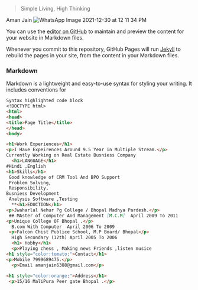 >  Simple Living, High Thinking 

Aman Jain
![WhatsApp Image 2021-12-30 at 12 11 34 PM](https://user-images.githubusercontent.com/96813003/151762613-2a7b6b7d-8ec0-40d5-b7b7-5d1598d6e237.jpeg)


You can use the [editor on GitHub](https://github.com/amanjain1988/amanjain1988.github.io/edit/main/index.md) to maintain and preview the content for your website in Markdown files.

Whenever you commit to this repository, GitHub Pages will run [Jekyll](https://jekyllrb.com/) to rebuild the pages in your site, from the content in your Markdown files.

### Markdown

Markdown is a lightweight and easy-to-use syntax for styling your writing. It includes conventions for

```markdown
Syntax highlighted code block
<!DOCTYPE html>
<html>
<head>
<title>Page Title</title>
</head>
<body>

<h1>Work Experiences</h1>
<p>I Have Expeirences Around 9.5 Year in Multiple Stream.</p>
Currently Working on Real Estate Busniess Company
  <h1>LANGUAGE</h1>
#Hindi ,English
<h1>Skills</h1>
 Good knowledge of CRM Tool And BPO Support 
 Problem Solving,
 Responsibility,
Busniess Development 
 Analysis Software ,Testing   
  **<h1>EDUCTION</h1>
<p>Jwaharlal Nehur Pg College / Bhopal Madhya Pardesh.</p>
 ## MAster of Computer And Management [M.C.M]  April 2009 To 2011
<p>Unique College OF Bhopal .</p>
  B.com With Computer  April 2006 To 2009
 <p>Falcon Chist Publice School, M.P Board/ Bhopal</p>
  High Secondary (12th) April 2005 To 2006 
  <h1> Hobby</h1>
  <p>Playing chess , Making news Friends ,listen musice 
<h1 style="color:tomato;">Contact</h1>
<p>Mobile 7999689475.</p>
  <p>Email amanjain6388@gmail.com</p>
  
<h1 style="color:orange;">Address</h1> 
 <p>15/16 MaliPura Peer gate Bhopal .</p>

  
  
